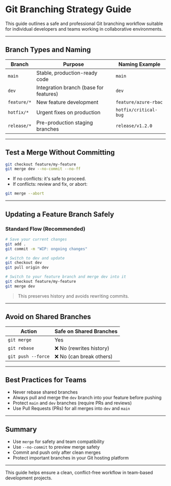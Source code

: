 
# Git Branching Strategy Guide

This guide outlines a safe and professional Git branching workflow suitable for individual developers and teams working in collaborative environments.

---

## Branch Types and Naming

| Branch        | Purpose                         | Naming Example             |
|---------------|----------------------------------|-----------------------------|
| `main`        | Stable, production-ready code    | `main`                      |
| `dev`         | Integration branch (base for features) | `dev`                 |
| `feature/*`   | New feature development          | `feature/azure-rbac`       |
| `hotfix/*`    | Urgent fixes on production       | `hotfix/critical-bug`      |
| `release/*`   | Pre-production staging branches  | `release/v1.2.0`           |

---

## Test a Merge Without Committing

```bash
git checkout feature/my-feature
git merge dev --no-commit --no-ff
```

- If no conflicts: it's safe to proceed.
- If conflicts: review and fix, or abort:

```bash
git merge --abort
```

---

## Updating a Feature Branch Safely

### Standard Flow (Recommended)

```bash
# Save your current changes
git add .
git commit -m "WIP: ongoing changes"

# Switch to dev and update
git checkout dev
git pull origin dev

# Switch to your feature branch and merge dev into it
git checkout feature/my-feature
git merge dev
```

> This preserves history and avoids rewriting commits.

---

## Avoid on Shared Branches

| Action              | Safe on Shared Branches |
|---------------------|-------------------------|
| `git merge`         | Yes                  |
| `git rebase`        | ❌ No (rewrites history) |
| `git push --force`  | ❌ No (can break others) |

---

## Best Practices for Teams

- Never rebase shared branches
- Always pull and merge the `dev` branch into your feature before pushing
- Protect `main` and `dev` branches (require PRs and reviews)
- Use Pull Requests (PRs) for all merges into `dev` and `main`

---

## Summary

- Use `merge` for safety and team compatibility
- Use `--no-commit` to preview merge safety
- Commit and push only after clean merges
- Protect important branches in your Git hosting platform

---

This guide helps ensure a clean, conflict-free workflow in team-based development projects.
